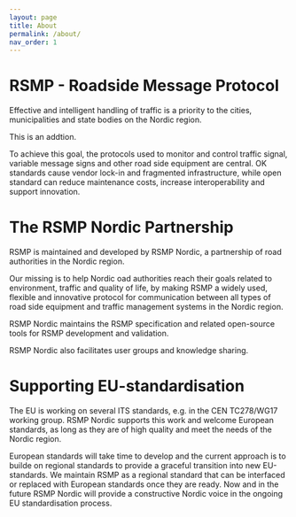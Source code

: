 ```yaml
---
layout: page
title: About
permalink: /about/
nav_order: 1
---
```


# RSMP - Roadside Message Protocol
Effective and intelligent handling of traffic is a priority to the cities, municipalities and state bodies on the Nordic region.

This is an addtion.

To achieve this goal, the protocols used to monitor and control traffic signal, variable message signs and other road side equipment are central. OK standards cause vendor lock-in and fragmented infrastructure, while open standard can reduce maintenance costs, increase interoperability and support innovation.


# The RSMP Nordic Partnership
RSMP is maintained and developed by RSMP Nordic, a partnership of road authorities in the Nordic region.

Our missing is to help Nordic oad authorities reach their goals related to environment, traffic and quality of life, by making RSMP a widely used, flexible and innovative protocol for communication  between all types of road side equipment and traffic management systems in the Nordic region.

RSMP Nordic maintains the RSMP specification and related open-source tools for RSMP development and validation.

RSMP Nordic also facilitates user groups and knowledge sharing.

# Supporting EU-standardisation
The EU is working on several ITS standards, e.g. in the CEN TC278/WG17 working group. RSMP Nordic supports this work and welcome European standards, as long as they are of high quality and meet the needs of the Nordic region.

European standards will take time to develop and the current approach is to builde  on regional standards to provide a graceful transition into new EU-standards. We maintain RSMP as a regional standard that can be interfaced or replaced with European standards once they are ready. Now and in the future RSMP Nordic will provide a constructive Nordic voice in the ongoing EU standardisation process.
